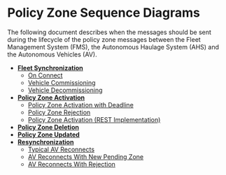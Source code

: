 # Policy Zone Sequence Diagrams
The following document describes when the messages should be sent during the lifecycle of the policy zone messages between the Fleet Management System (FMS), the Autonomous Haulage System (AHS) and the Autonomous Vehicles (AV).

- **[Fleet Synchronization](Fleetsynchronization.md)**
    - [On Connect](Fleetsynchronization.md#on-connect)
    - [Vehicle Commissioning](Fleetsynchronization.md#vehicle-commissioning)
    - [Vehicle Decommissioning](Fleetsynchronization.md#vehicle-decommissioning)
- **[Policy Zone Activation](PolicyZoneActivation.md)**
    - [Policy Zone Activation with Deadline](PolicyZoneActivation.md#policy-zone-activation-deadline-exceed)
    - [Policy Zone Rejection](PolicyZoneActivation.md#policy-zone-activate-rejection)
    - [Policy Zone Activation (REST Implementation)](PolicyZoneActivation.md#implementation-with-rest-from-fms-to-ahs)
- **[Policy Zone Deletion](PolicyZoneDeletion.md)**
- **[Policy Zone Updated](PolicyZoneUpdated.md)**
- **[Resynchronization](Resynchronization.md)**
    - [Typical AV Reconnects](Resynchronization.md#typical-AV-reconnects)
    - [AV Reconnects With New Pending Zone](Resynchronization.md#AV-reconnects-with-new-pending-zone)
    - [AV Reconnects With Rejection](Resynchronization.md#AV-reconnects---reject-active-zones)
